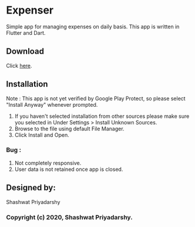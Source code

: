 # Expenser 

Simple app for managing expenses on daily basis.
This app is written in Flutter and Dart.

## Download 

Click <a href="https://github.com/Reverope/expenseapp/raw/master/app.apk">here</a>.

## Installation

Note : This app is not yet verified by Google Play Protect, so please select "Install Anyway" whenever prompted.

1. If you haven't selected installation from other sources please make sure you selected in Under Settings > Install Unknown Sources.
2. Browse to the file using default File Manager.
3. Click Install and Open.

### Bug : 

1. Not completely responsive.
2. User data is not retained once app is closed.


## Designed by:
Shashwat Priyadarshy

### Copyright (c) 2020, Shashwat Priyadarshy.
